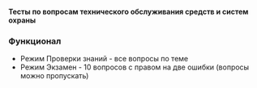 **Тесты по вопросам технического обслуживания средств и систем охраны**

### Функционал
- Режим Проверки знаний - все вопросы по теме
- Режим Экзамен - 10 вопросов с правом на две ошибки (вопросы можно пропускать)
